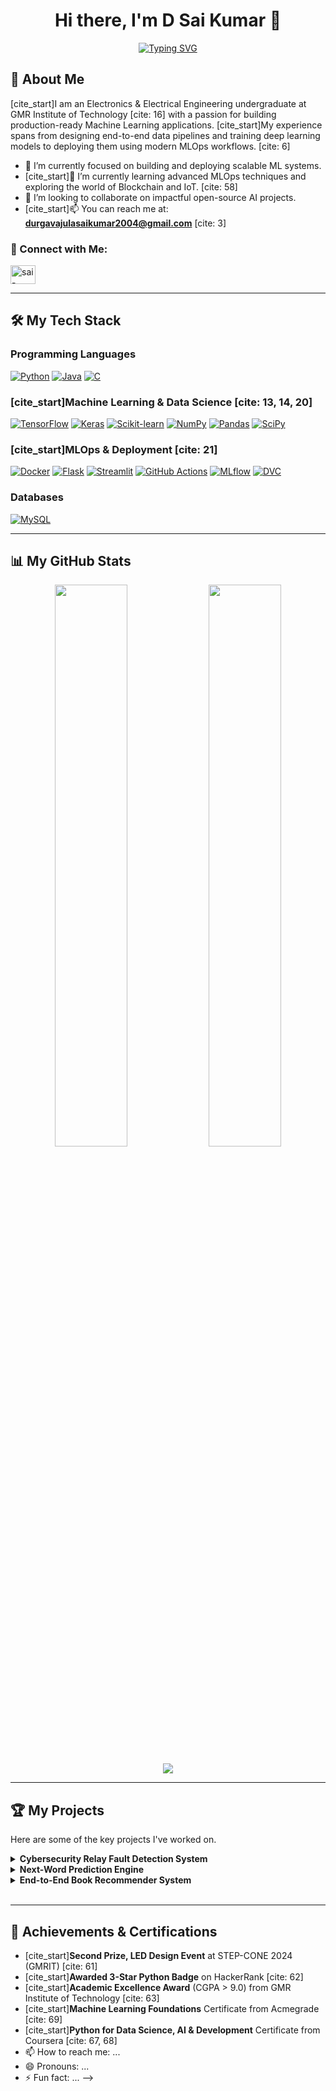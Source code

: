 <div id="header" align="center">
  
  <h1>
    Hi there, I'm D Sai Kumar 👋
  </h1>
  <a href="https://git.io/typing-svg"><img src="https://readme-typing-svg.demolab.com?font=Fira+Code&weight=600&size=25&pause=1000&color=3396FF&center=true&vCenter=true&width=500&lines=Machine+Learning+Engineer;Deep+Learning+Practitioner;MLOps+Enthusiast;Data+Scientist" alt="Typing SVG" /></a>
</div>

## 🚀 About Me
[cite_start]I am an Electronics & Electrical Engineering undergraduate at GMR Institute of Technology [cite: 16] with a passion for building production-ready Machine Learning applications. [cite_start]My experience spans from designing end-to-end data pipelines and training deep learning models to deploying them using modern MLOps workflows. [cite: 6]

- 🔭 I’m currently focused on building and deploying scalable ML systems.
- [cite_start]🌱 I’m currently learning advanced MLOps techniques and exploring the world of Blockchain and IoT. [cite: 58]
- 👯 I’m looking to collaborate on impactful open-source AI projects.
- [cite_start]📫 You can reach me at: **durgavajulasaikumar2004@gmail.com** [cite: 3]

### 🔗 Connect with Me:
<p align="left">
  <a href="https://linkedin.com/in/sai-kumar-474689289" target="_blank">
    <img src="https://raw.githubusercontent.com/rahuldkjain/github-profile-readme-generator/master/src/images/icons/Social/linked-in-alt.svg" alt="sai-kumar-474689289" height="30" width="40" />
  </a>
</p>

---

## 🛠️ My Tech Stack
### Programming Languages
<p align="left">
    <a href="#"><img alt="Python" src="https://img.shields.io/badge/Python-3776AB?style=for-the-badge&logo=python&logoColor=white"></a>
    <a href="#"><img alt="Java" src="https://img.shields.io/badge/Java-ED8B00?style=for-the-badge&logo=java&logoColor=white"></a>
    <a href="#"><img alt="C" src="https://img.shields.io/badge/C-00599C?style=for-the-badge&logo=c&logoColor=white"></a>
</p>

### [cite_start]Machine Learning & Data Science [cite: 13, 14, 20]
<p align="left">
    <a href="#"><img alt="TensorFlow" src="https://img.shields.io/badge/TensorFlow-FF6F00?style=for-the-badge&logo=tensorflow&logoColor=white"></a>
    <a href="#"><img alt="Keras" src="https://img.shields.io/badge/Keras-D00000?style=for-the-badge&logo=keras&logoColor=white"></a>
    <a href="#"><img alt="Scikit-learn" src="https://img.shields.io/badge/scikit_learn-F7931E?style=for-the-badge&logo=scikit-learn&logoColor=white"></a>
    <a href="#"><img alt="NumPy" src="https://img.shields.io/badge/NumPy-013243?style=for-the-badge&logo=numpy&logoColor=white"></a>
    <a href="#"><img alt="Pandas" src="https://img.shields.io/badge/Pandas-150458?style=for-the-badge&logo=pandas&logoColor=white"></a>
    <a href="#"><img alt="SciPy" src="https://img.shields.io/badge/SciPy-8CAAE6?style=for-the-badge&logo=scipy&logoColor=white"></a>
</p>

### [cite_start]MLOps & Deployment [cite: 21]
<p align="left">
    <a href="#"><img alt="Docker" src="https://img.shields.io/badge/Docker-2496ED?style=for-the-badge&logo=docker&logoColor=white"></a>
    <a href="#"><img alt="Flask" src="https://img.shields.io/badge/Flask-000000?style=for-the-badge&logo=flask&logoColor=white"></a>
    <a href="#"><img alt="Streamlit" src="https://img.shields.io/badge/Streamlit-FF4B4B?style=for-the-badge&logo=streamlit&logoColor=white"></a>
    <a href="#"><img alt="GitHub Actions" src="https://img.shields.io/badge/GitHub_Actions-2088FF?style=for-the-badge&logo=github-actions&logoColor=white"></a>
    <a href="#"><img alt="MLflow" src="https://img.shields.io/badge/MLflow-0194E2?style=for-the-badge&logo=mlflow&logoColor=white"></a>
    <a href="#"><img alt="DVC" src="https://img.shields.io/badge/DVC-8E44AD?style=for-the-badge&logo=dvc&logoColor=white"></a>
</p>

### Databases
<p align="left">
    <a href="#"><img alt="MySQL" src="https://img.shields.io/badge/MySQL-4479A1?style=for-the-badge&logo=mysql&logoColor=white"></a>
</p>

---

## 📊 My GitHub Stats
<p align="center">
  <img width="48%" src="https://github-readme-stats.vercel.app/api?username=saikumardurgavajula&show_icons=true&theme=tokyonight&hide_border=true&include_all_commits=true&count_private=true" />
  <img width="48%" src="https://github-readme-stats.vercel.app/api/top-langs/?username=saikumardurgavajula&layout=compact&theme=tokyonight&hide_border=true&include_all_commits=true&count_private=true&langs_count=8" />
</p>
<p align="center">
  <img align="center" src="https://github-readme-streak-stats.herokuapp.com/?user=saikumardurgavajula&theme=tokyonight&hide_border=true" />
</p>

---

## 🏆 My Projects
Here are some of the key projects I've worked on.

<details>
  <summary><b>Cybersecurity Relay Fault Detection System</b></summary>
  <br>
    - [cite_start]Deployed a real-time fault-detection system by training a <b>Random Forest</b> classifier on sensor streams, achieving over <b>95% accuracy</b>. [cite: 40]
    - [cite_start]Containerized the model on a <b>Raspberry Pi</b> and built an interactive <b>Streamlit</b> dashboard to visualize live data and system status with under 2-second latency. [cite: 41, 42]
  <br>
  <i><b>Technologies Used:</b> Python, Scikit-learn, Streamlit, Raspberry Pi</i>
</details>

<details>
  <summary><b>Next-Word Prediction Engine</b></summary>
  <br>
    - [cite_start]Trained a deep <b>LSTM-based language model</b> in TensorFlow on a corpus of over 2 million sentences, achieving <b>92% top-3 accuracy</b>. [cite: 45]
    - [cite_start]Optimized data preprocessing pipelines and deployed an interactive demo on <b>Paperspace</b> for real-time predictions. [cite: 46, 47]
  <br>
  <i><b>Technologies Used:</b> Python, TensorFlow, Keras, LSTM, NumPy, Paperspace</i>
</details>

<details>
  <summary><b>End-to-End Book Recommender System</b></summary>
  <br>
    - [cite_start]Developed a <b>collaborative filtering</b> system that improved recommendation precision by 15%. [cite: 49]
    - [cite_start]Containerized the full pipeline using <b>Docker</b>, configured CI/CD with <b>GitHub Actions</b>, and deployed a <b>Streamlit</b> interface on AWS EC2. [cite: 50, 51]
  <br>
  <i><b>Technologies Used:</b> Python, Docker, GitHub Actions, Streamlit, AWS EC2</i>
</details>

<br>

---

## 🏅 Achievements & Certifications
- [cite_start]**Second Prize, LED Design Event** at STEP-CONE 2024 (GMRIT) [cite: 61]
- [cite_start]**Awarded 3-Star Python Badge** on HackerRank [cite: 62]
- [cite_start]**Academic Excellence Award** (CGPA > 9.0) from GMR Institute of Technology [cite: 63]
- [cite_start]**Machine Learning Foundations** Certificate from Acmegrade [cite: 69]
- [cite_start]**Python for Data Science, AI & Development** Certificate from Coursera [cite: 67, 68]
- 📫 How to reach me: ...
- 😄 Pronouns: ...
- ⚡ Fun fact: ...
-->

